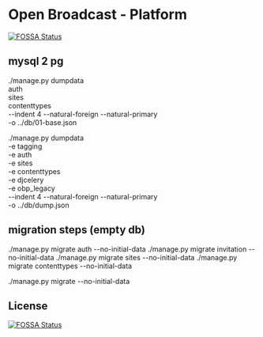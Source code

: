# Open Broadcast - Platform
[![FOSSA Status](https://app.fossa.io/api/projects/git%2Bgithub.com%2Fdigris%2Fopenbroadcast.org.svg?type=shield)](https://app.fossa.io/projects/git%2Bgithub.com%2Fdigris%2Fopenbroadcast.org?ref=badge_shield)





## mysql 2 pg

./manage.py dumpdata \
auth \
sites \
contenttypes \
--indent 4 --natural-foreign --natural-primary \
-o ../db/01-base.json

./manage.py dumpdata \
-e tagging \
-e auth \
-e sites \
-e contenttypes \
-e djcelery \
-e obp_legacy \
--indent 4 --natural-foreign --natural-primary \
-o ../db/dump.json




## migration steps (empty db)
./manage.py migrate auth --no-initial-data
./manage.py migrate invitation --no-initial-data
./manage.py migrate sites --no-initial-data
./manage.py migrate contenttypes --no-initial-data



./manage.py migrate --no-initial-data



## License
[![FOSSA Status](https://app.fossa.io/api/projects/git%2Bgithub.com%2Fdigris%2Fopenbroadcast.org.svg?type=large)](https://app.fossa.io/projects/git%2Bgithub.com%2Fdigris%2Fopenbroadcast.org?ref=badge_large)